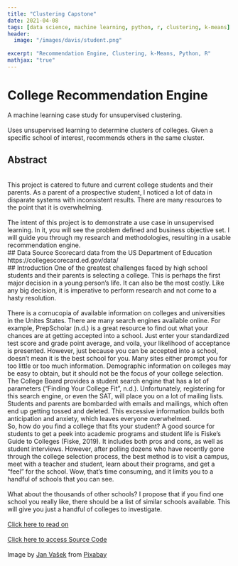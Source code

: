 ```yaml
---
title: "Clustering Capstone"
date: 2021-04-08
tags: [data science, machine learning, python, r, clustering, k-means]
header:
  image: "/images/davis/student.png"
  
excerpt: "Recommendation Engine, Clustering, k-Means, Python, R"
mathjax: "true"
---
```


# College Recommendation Engine
A machine learning case study for unsupervised clustering.
<br>
<br>
Uses unsupervised learning to determine clusters of colleges. Given a specific school of interest, recommends others in the same cluster.
<br>
## Abstract
<br>
This project is catered to future and current college students and their parents.  As a parent of a prospective student, I noticed a lot of data in disparate systems with inconsistent results.  There are many resources to the point that it is overwhelming.
<br>
<br>
The intent of this project is to demonstrate a use case in unsupervised learning.  In it, you will see the problem defined and business objective set.  I will guide you through my research and methodologies, resulting in a usable recommendation engine.
<br>
## Data Source
Scorecard data from the US Department of Education 
https://collegescorecard.ed.gov/data/
<br>
## Introduction
One of the greatest challenges faced by high school students and their parents is selecting a college.  This is perhaps the first major decision in a young person’s life.  It can also be the most costly.  Like any big decision, it is imperative to perform research and not come to a hasty resolution.
<br>
<br>
There is a cornucopia of available information on colleges and universities in the Unites States.  There are many search engines available online.  For example, PrepScholar (n.d.) is a great resource to find out what your chances are at getting accepted into a school.  Just enter your standardized test score and grade point average, and voila, your likelihood of acceptance is presented.  However, just because you can be accepted into a school, doesn’t mean it is the best school for you.  Many sites either prompt you for too little or too much information.  Demographic information on colleges may be easy to obtain, but it should not be the focus of your college selection.  
<br>
The College Board provides a student search engine that has a lot of parameters (“Finding Your College Fit”, n.d.).  Unfortunately, registering for this search engine, or even the SAT, will place you on a lot of mailing lists.  Students and parents are bombarded with emails and mailings, which often end up getting tossed and deleted.  This excessive information builds both anticipation and anxiety, which leaves everyone overwhelmed.  
<br>
So, how do you find a college that fits your student?  A good source for students to get a peek into academic programs and student life is Fiske’s Guide to Colleges (Fiske, 2019).  It includes both pros and cons, as well as student interviews.  However, after polling dozens who have recently gone through the college selection process, the best method is to visit a campus, meet with a teacher and student, learn about their programs, and get a “feel” for the school.  Wow, that’s time consuming, and it limits you to a handful of schools that you can see. 
<br>
<br>
What about the thousands of other schools?  I propose that if you find one school you really like, there should be a list of similar schools available.  This will give you just a handful of colleges to investigate.
<br>
<br>
<a href="https://github.com/amodavis/College_Recommendation_Engine/blob/main/College_Recommender_Paper.pdf">Click here to read on</a>
<br>
<br>
<a href="https://github.com/amodavis/College_Recommendation_Engine">Click here to access Source Code</a>
<br>
<br>
Image by <a href="https://pixabay.com/users/jeshoots-com-264599/?utm_source=link-attribution&amp;utm_medium=referral&amp;utm_campaign=image&amp;utm_content=3087585">Jan Vašek</a> from <a href="https://pixabay.com/?utm_source=link-attribution&amp;utm_medium=referral&amp;utm_campaign=image&amp;utm_content=3087585">Pixabay</a>

